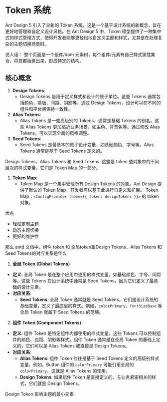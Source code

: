 # Token 系统
Ant Design 5 引入了全新的 Token 系统，这是一个基于设计系统的新概念，旨在更好地管理和自定义设计风格。在 Ant Design 5 中，Token 模型提供了一种集中式的样式管理方式，使得开发者能够更轻松地自定义主题和样式，尤其是在处理复杂的主题切换场景时。

说人话：
整个页面是一个组件/dom 元素树，每个组件/元素有自己样式属性集合，将其都抽离出来，形成特定的结构。

## 核心概念

1. **Design Tokens**:
    - Design Tokens 是用于定义样式和设计的原子单位。这些 Tokens 通常包括颜色、排版、间距、阴影等。通过 Design Tokens，设计可以在不同的组件和平台间保持一致性。
2. **Alias Tokens**:
    - Alias Tokens 是一些高级别的 Tokens，通常是基础 Tokens 的别名。这些 Alias Tokens 更加贴近业务场景，如主色、背景色等。通过修改 Alias Tokens，可以实现全局的风格调整。
4. **Seed Tokens**:
    - Seed Tokens 是最基本的原子设计变量，如基础颜色、字号等。Alias Tokens 通常是基于 Seed Tokens 定义的。


Design Tokens、Alias Tokens 和 Seed Tokens: 这些是 token 值对象中的不同层次的样式变量，它们是 Token Map 的一部分。

1. **Token Map**:
    - Token Map 是一个集中管理所有 Design Tokens 的对象。Ant Design 提供了默认的 Token Map，开发者可以基于此进行自定义和扩展。
Token Map：`<ConfigProvider theme={{ token: designTokens }}>` 的 token 对象。

优点
* 轻松定制主题
* 动态主题切换
* 更好的维护性

那么 antd 文档中，组件 token 和 全局token跟Design Tokens、Alias Tokens 和 Seed Tokens的对应关系是什么
1. **全局 Token (Global Tokens)**
- **定义**: 全局 Token 是在整个应用中通用的样式变量，如基础颜色、字号、间距等。这些 Tokens 在设计系统中通常是 Seed Tokens，因为它们定义了最基础的设计元素。
- **对应关系**:
    - **Seed Tokens**: 全局 Token 通常就是 Seed Tokens，它们是设计系统的基础变量，定义了最底层的样式。例如，`colorPrimary`、`fontSizeBase` 等全局 Token 就属于 Seed Tokens 的范畴。

2. **组件 Token (Component Tokens)**
- **定义**: 组件 Token 是特定组件内部使用的样式变量，这些 Tokens 可以控制组件的颜色、边距、阴影等样式。组件 Token 通常是在全局 Token 的基础上定义的，它们可以是 Alias Tokens 或直接是 Design Tokens。
- **对应关系**:
    - **Alias Tokens**: 组件 Token 往往是基于 Seed Tokens 定义的高级别样式变量。例如，Button 组件的 `colorPrimary` 可能引用全局的 `colorPrimary`，这就是 Alias Tokens 的使用。
    - **Design Tokens**: 如果组件 Token 是直接定义的、与业务紧密相关的样式，它们就是 Design Tokens。


Design Token 影响主题的最小元素